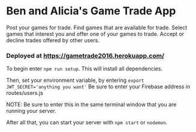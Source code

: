 # Ben and Alicia's Game Trade App

Post your games for trade. Find games that are available for trade. Select games that interest you and offer one of your games to trade. Accept or decline trades offered by other users. 

### Deployed at https://gametrade2016.herokuapp.com/ 

To begin enter `npm run setup`.  This will install all dependencies.

Then, set your environment variable, by entering `export JWT_SECRET='anything you want'`
Be sure to enter your Firebase address in routes/users.js

NOTE:  Be sure to enter this in the same terminal window that you are running your server.

After all that, you can start your server with `npm start` or `nodemon`.
